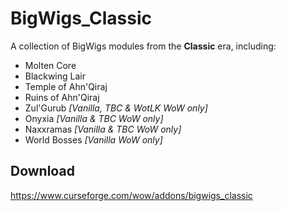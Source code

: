 # BigWigs_Classic
A collection of BigWigs modules from the **Classic** era, including:

* Molten Core
* Blackwing Lair
* Temple of Ahn'Qiraj
* Ruins of Ahn'Qiraj
* Zul'Gurub *[Vanilla, TBC & WotLK WoW only]*
* Onyxia *[Vanilla & TBC WoW only]*
* Naxxramas *[Vanilla & TBC WoW only]*
* World Bosses *[Vanilla WoW only]*

## Download
<https://www.curseforge.com/wow/addons/bigwigs_classic>
